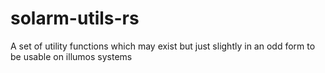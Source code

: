 # solarm-utils-rs
A set of utility functions which may exist but just slightly in an odd form to be usable on illumos systems
